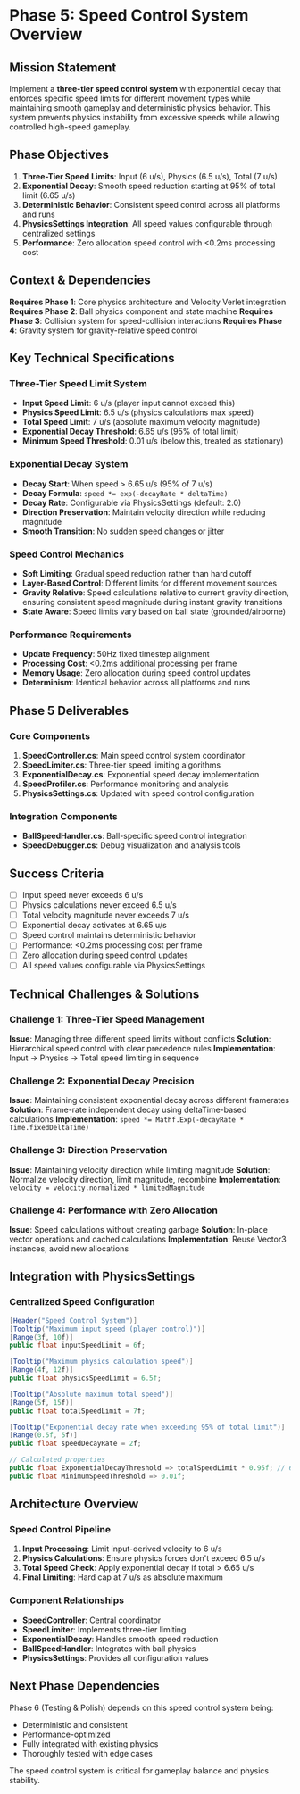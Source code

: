 # Phase 5: Speed Control System Overview

## Mission Statement
Implement a **three-tier speed control system** with exponential decay that enforces specific speed limits for different movement types while maintaining smooth gameplay and deterministic physics behavior. This system prevents physics instability from excessive speeds while allowing controlled high-speed gameplay.

## Phase Objectives
1. **Three-Tier Speed Limits**: Input (6 u/s), Physics (6.5 u/s), Total (7 u/s)
2. **Exponential Decay**: Smooth speed reduction starting at 95% of total limit (6.65 u/s)
3. **Deterministic Behavior**: Consistent speed control across all platforms and runs
4. **PhysicsSettings Integration**: All speed values configurable through centralized settings
5. **Performance**: Zero allocation speed control with <0.2ms processing cost

## Context & Dependencies
**Requires Phase 1**: Core physics architecture and Velocity Verlet integration
**Requires Phase 2**: Ball physics component and state machine
**Requires Phase 3**: Collision system for speed-collision interactions
**Requires Phase 4**: Gravity system for gravity-relative speed control

## Key Technical Specifications

### Three-Tier Speed Limit System
- **Input Speed Limit**: 6 u/s (player input cannot exceed this)
- **Physics Speed Limit**: 6.5 u/s (physics calculations max speed)
- **Total Speed Limit**: 7 u/s (absolute maximum velocity magnitude)
- **Exponential Decay Threshold**: 6.65 u/s (95% of total limit)
- **Minimum Speed Threshold**: 0.01 u/s (below this, treated as stationary)

### Exponential Decay System
- **Decay Start**: When speed > 6.65 u/s (95% of 7 u/s)
- **Decay Formula**: `speed *= exp(-decayRate * deltaTime)`
- **Decay Rate**: Configurable via PhysicsSettings (default: 2.0)
- **Direction Preservation**: Maintain velocity direction while reducing magnitude
- **Smooth Transition**: No sudden speed changes or jitter

### Speed Control Mechanics
- **Soft Limiting**: Gradual speed reduction rather than hard cutoff
- **Layer-Based Control**: Different limits for different movement sources
- **Gravity Relative**: Speed calculations relative to current gravity direction, ensuring consistent speed magnitude during instant gravity transitions
- **State Aware**: Speed limits vary based on ball state (grounded/airborne)

### Performance Requirements
- **Update Frequency**: 50Hz fixed timestep alignment
- **Processing Cost**: <0.2ms additional processing per frame
- **Memory Usage**: Zero allocation during speed control updates
- **Determinism**: Identical behavior across all platforms and runs

## Phase 5 Deliverables

### Core Components
1. **SpeedController.cs**: Main speed control system coordinator
2. **SpeedLimiter.cs**: Three-tier speed limiting algorithms
3. **ExponentialDecay.cs**: Exponential speed decay implementation
4. **SpeedProfiler.cs**: Performance monitoring and analysis
5. **PhysicsSettings.cs**: Updated with speed control configuration

### Integration Components
- **BallSpeedHandler.cs**: Ball-specific speed control integration
- **SpeedDebugger.cs**: Debug visualization and analysis tools

## Success Criteria
- [ ] Input speed never exceeds 6 u/s
- [ ] Physics calculations never exceed 6.5 u/s
- [ ] Total velocity magnitude never exceeds 7 u/s
- [ ] Exponential decay activates at 6.65 u/s
- [ ] Speed control maintains deterministic behavior
- [ ] Performance: <0.2ms processing cost per frame
- [ ] Zero allocation during speed control updates
- [ ] All speed values configurable via PhysicsSettings

## Technical Challenges & Solutions

### Challenge 1: Three-Tier Speed Management
**Issue**: Managing three different speed limits without conflicts
**Solution**: Hierarchical speed control with clear precedence rules
**Implementation**: Input → Physics → Total speed limiting in sequence

### Challenge 2: Exponential Decay Precision
**Issue**: Maintaining consistent exponential decay across different framerates
**Solution**: Frame-rate independent decay using deltaTime-based calculations
**Implementation**: `speed *= Mathf.Exp(-decayRate * Time.fixedDeltaTime)`

### Challenge 3: Direction Preservation
**Issue**: Maintaining velocity direction while limiting magnitude
**Solution**: Normalize velocity direction, limit magnitude, recombine
**Implementation**: `velocity = velocity.normalized * limitedMagnitude`

### Challenge 4: Performance with Zero Allocation
**Issue**: Speed calculations without creating garbage
**Solution**: In-place vector operations and cached calculations
**Implementation**: Reuse Vector3 instances, avoid new allocations

## Integration with PhysicsSettings

### Centralized Speed Configuration
```csharp
[Header("Speed Control System")]
[Tooltip("Maximum input speed (player control)")]
[Range(3f, 10f)]
public float inputSpeedLimit = 6f;

[Tooltip("Maximum physics calculation speed")]
[Range(4f, 12f)]
public float physicsSpeedLimit = 6.5f;

[Tooltip("Absolute maximum total speed")]
[Range(5f, 15f)]
public float totalSpeedLimit = 7f;

[Tooltip("Exponential decay rate when exceeding 95% of total limit")]
[Range(0.5f, 5f)]
public float speedDecayRate = 2f;

// Calculated properties
public float ExponentialDecayThreshold => totalSpeedLimit * 0.95f; // 6.65f
public float MinimumSpeedThreshold => 0.01f;
```

## Architecture Overview

### Speed Control Pipeline
1. **Input Processing**: Limit input-derived velocity to 6 u/s
2. **Physics Calculations**: Ensure physics forces don't exceed 6.5 u/s
3. **Total Speed Check**: Apply exponential decay if total > 6.65 u/s
4. **Final Limiting**: Hard cap at 7 u/s as absolute maximum

### Component Relationships
- **SpeedController**: Central coordinator
- **SpeedLimiter**: Implements three-tier limiting
- **ExponentialDecay**: Handles smooth speed reduction
- **BallSpeedHandler**: Integrates with ball physics
- **PhysicsSettings**: Provides all configuration values

## Next Phase Dependencies
Phase 6 (Testing & Polish) depends on this speed control system being:
- Deterministic and consistent
- Performance-optimized
- Fully integrated with existing physics
- Thoroughly tested with edge cases

The speed control system is critical for gameplay balance and physics stability.
